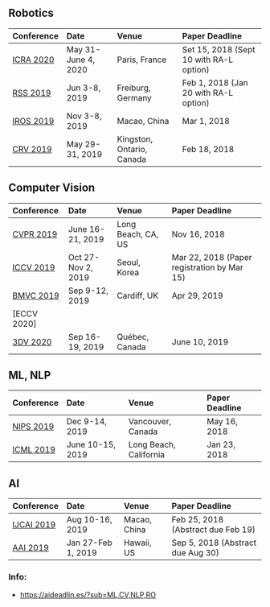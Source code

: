 
## Robotics
| Conference | Date | Venue | Paper Deadline | 
|:------------------------|:--------------------|:--------------------|:-----------------------|
| [ICRA 2020](http://icra2020.org/) | May 31-June 4, 2020 | Paris, France  | Set 15, 2018 (Sept 10 with RA-L option) |
| [RSS 2019](http://www.roboticsconference.org/) | Jun 3-8, 2019 | Freiburg, Germany  | Feb 1, 2018 (Jan 20 with RA-L option) |
| [IROS 2019](https://www.iros2019.org/) | Nov 3-8, 2019 | Macao, China  | Mar 1, 2018 |
| [CRV 2019](http://computerrobotvision.org) | May 29-31, 2019 | Kingston, Ontario, Canada  | Feb 18, 2018 |


## Computer Vision
| Conference | Date | Venue | Paper Deadline | 
|:------------------------|:--------------------|:--------------------|:-----------------------|
| [CVPR 2019](http://cvpr2019.thecvf.com) | June 16-21, 2019 | Long Beach, CA, US  | Nov 16, 2018 |
| [ICCV 2019](http://iccv2019.thecvf.com/) | Oct 27-Nov 2, 2019 | Seoul, Korea  | Mar 22, 2018 (Paper registration by Mar 15)  |
| [BMVC 2019](https://bmvc2019.org/) | Sep 9-12, 2019 | Cardiff, UK  | Apr 29, 2019 |
| [ECCV 2020] | |   |  |
| [3DV 2020](http://3dv19.gel.ulaval.ca/) | Sep 16-19, 2019 | Québec, Canada  | June 10, 2019  |



## ML, NLP
| Conference | Date | Venue | Paper Deadline | 
|:------------------------|:--------------------|:--------------------|:-----------------------|
| [NIPS 2019](https://nips.cc/) | Dec 9-14, 2019 | Vancouver, Canada  | May 16, 2018 |
| [ICML 2019](https://icml.cc/Conferences/2019) | June 10-15, 2019 | Long Beach, California  | Jan 23, 2018 |

## AI
| Conference | Date | Venue | Paper Deadline | 
|:------------------------|:--------------------|:--------------------|:-----------------------|
| [IJCAI 2019](https://www.ijcai19.org/) | Aug 10-16, 2019 | Macao, China  | Feb 25, 2018 (Abstract due Feb 19) |
| [AAI 2019](https://aaai.org/Conferences/AAAI-19/) | Jan 27-Feb 1, 2019 | Hawaii, US  | Sep 5, 2018 (Abstract due Aug 30) |



### Info:
- https://aideadlin.es/?sub=ML,CV,NLP,RO

